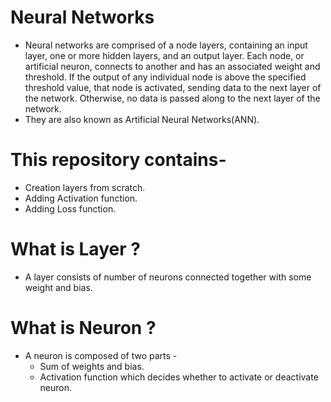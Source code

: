 # Neural Networks
- Neural networks are comprised of a node layers, containing an input layer, one or more hidden layers, and an output layer. Each node, or artificial neuron, connects to another and has an associated weight and threshold. If the output of any individual node is above the specified threshold value, that node is activated, sending data to the next layer of the network. Otherwise, no data is passed along to the next layer of the network.
- They are also known as Artificial Neural Networks(ANN).

# This repository contains-
- Creation layers from scratch.
- Adding Activation function.
- Adding Loss function.


# What is Layer ?
- A layer consists of number of neurons connected together with some weight and bias.

# What is Neuron ?
- A neuron is composed of two parts -
    - Sum of weights and bias.
    - Activation function which decides whether to activate or deactivate neuron.       

